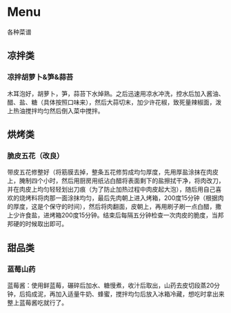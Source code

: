 # Menu
各种菜谱


## 凉拌类

### 凉拌胡萝卜&笋&蒜苔

木耳泡好，胡萝卜，笋，蒜苔下水焯熟。之后迅速用凉水冲洗，控水后加入酱油、醋、盐、糖（具体按照口味来），然后大蒜切末，加少许花椒，致死量辣椒面，泼上热油搅拌均匀然后倒入菜中搅拌。

## 烘烤类

### 脆皮五花（改良）

带皮五花修整好（将筋膜去掉，整条五花修剪成均匀厚度，先用厚盐涂抹在肉皮上，腌制四个小时，然后用厨房用纸沾白醋将表面剩下的盐擦拭干净，将肉改刀，并在肉皮上均匀轻轻划出刀痕（为了防止加热过程中肉皮起大泡），随后用自己喜欢的烧烤料将肉那一面涂抹均匀，最后先肉朝上进入烤箱，200度15分钟（根据肉的厚度，这是个保守的时间），然后将肉翻面，皮朝上，再用刷子刷一点白醋，撒上少许食盐，进烤箱200度15分钟。结束后每隔五分钟检查一次肉皮的脆度，当邦邦硬的时候取出即可。

## 甜品类

### 蓝莓山药

蓝莓酱：使用鲜蓝莓，碾碎后加水、糖慢煮，收汁后取出，山药去皮切段蒸20分钟，后捣成泥，再加入适量牛奶、蜂蜜，搅拌均匀后放入冰箱冷藏，想吃时拿出来整上蓝莓酱吃就行了。
